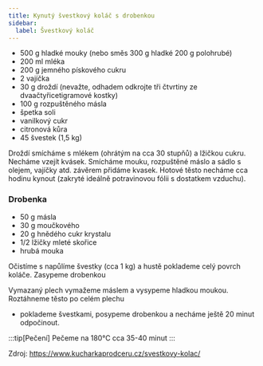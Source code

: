 ```yaml
---
title: Kynutý švestkový koláč s drobenkou
sidebar:
  label: Švestkový koláč
---
```


- 500 g hladké mouky (nebo směs 300 g hladké 200 g polohrubé)
- 200 ml mléka
- 200 g jemného pískového cukru
- 2 vajíčka
- 30 g droždí (nevažte, odhadem odkrojte tři čtvrtiny ze dvaačtyřicetigramové
  kostky)
- 100 g rozpuštěného másla
- špetka soli
- vanilkový cukr
- citronová kůra
- 45 švestek (1,5 kg)

Droždí smícháme s mlékem (ohrátým na cca 30 stupňů) a lžičkou cukru. Necháme
vzejít kvásek. Smícháme mouku, rozpuštěné máslo a sádlo s olejem, vajíčky atd.
závěrem přidáme kvasek. Hotové těsto necháme cca hodinu kynout (zakryté ideálně
potravinovou fólii s dostatkem vzduchu).

### Drobenka

- 50 g másla
- 30 g moučkového
- 20 g hnědého cukr krystalu
- 1/2 lžičky mleté skořice
- hrubá mouka

Očistíme s napůlíme švestky (cca 1 kg) a hustě poklademe celý povrch koláče.
Zasypeme drobenkou

Vymazaný plech vymažeme máslem a vysypeme hladkou moukou. Roztáhneme těsto po
celém plechu

- poklademe švestkami, posypeme drobenkou a necháme ještě 20 minut odpočinout.

:::tip[Pečení] Pečeme na 180°C cca 35-40 minut :::

Zdroj: https://www.kucharkaprodceru.cz/svestkovy-kolac/
